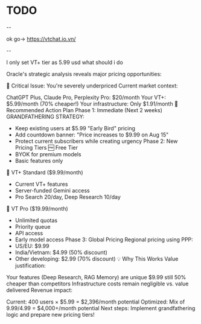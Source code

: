# TODO

--

ok go-> https://vtchat.io.vn/

--

I only set VT+ tier as 5.99 usd what should i do

Oracle's strategic analysis reveals major pricing opportunities:

🚨 Critical Issue: You're severely underpriced
Current market context:

ChatGPT Plus, Claude Pro, Perplexity Pro: $20/month
Your VT+: $5.99/month (70% cheaper!)
Your infrastructure: Only $1.91/month
🎯 Recommended Action Plan
Phase 1: Immediate (Next 2 weeks)
GRANDFATHERING STRATEGY:
- Keep existing users at $5.99 "Early Bird" pricing
- Add countdown banner: "Price increases to $9.99 on Aug 15"
- Protect current subscribers while creating urgency
Phase 2: New Pricing Tiers
🆓 Free Tier
- BYOK for premium models
- Basic features only

💎 VT+ Standard ($9.99/month)
- Current VT+ features
- Server-funded Gemini access
- Pro Search 20/day, Deep Research 10/day

🚀 VT Pro ($19.99/month)
- Unlimited quotas
- Priority queue
- API access
- Early model access
Phase 3: Global Pricing
Regional pricing using PPP:
- US/EU: $9.99
- India/Vietnam: $4.99 (50% discount)
- Other developing: $2.99 (70% discount)
💡 Why This Works
Value justification:

Your features (Deep Research, RAG Memory) are unique
$9.99 still 50% cheaper than competitors
Infrastructure costs remain negligible vs. value delivered
Revenue impact:

Current: 400 users × $5.99 = $2,396/month potential
Optimized: Mix of $9.99/$4.99 = $4,000+/month potential
Next steps: Implement grandfathering logic and prepare new pricing tiers!


